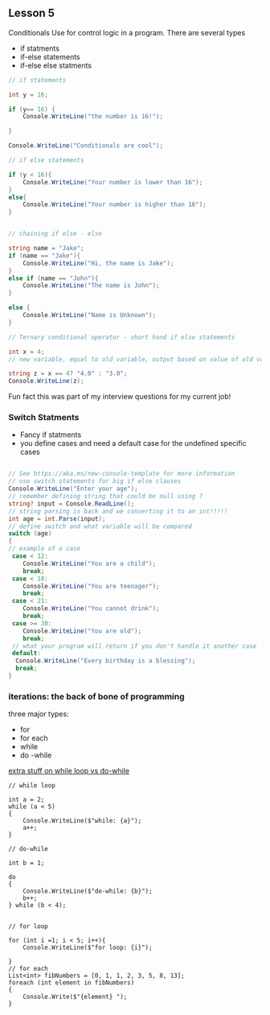 ## Lesson 5

Conditionals
Use for control logic in a program. There are several types
* if statments
* if-else statements
* if-else else statments
```c# 
// if statements

int y = 16;

if (y== 16) {
    Console.WriteLine("the number is 16!");

}

Console.WriteLine("Conditionals are cool");
```
```C#
// if else statements

if (y < 16){
    Console.WriteLine("Your number is lower than 16");
}
else{
    Console.WriteLine("Your number is higher than 16");
}

```
```c#

// chaining if else - else

string name = "Jake";
if (name == "Jake"){
    Console.WriteLine("Hi, the name is Jake");
}
else if (name == "John"){
    Console.WriteLine("The name is John");
}

else {
    Console.WriteLine("Name is Unknown");
}

```
```C#
// Ternary conditional operator - short hand if else statements

int x = 4;
// new variable, equal to old variable, output based on value of old variable

string z = x == 4? "4.0" : "3.0";
Console.WriteLine(z);
```
Fun fact this was part of my interview questions for my current job!


### Switch Statments

* Fancy if statments
* you define cases and need a default case for the undefined specific cases

```c#

// See https://aka.ms/new-console-template for more information
// use switch statements for big if else clauses
Console.WriteLine("Enter your age");
// remember defining string that could be null using ? 
string? input = Console.ReadLine();
// string parsing is back and we converting it to an int!!!!!
int age = int.Parse(input);
// define switch and what variable will be compared
switch (age)
{
// example of a case
 case < 12:
    Console.WriteLine("You are a child");
    break;
 case < 18:
    Console.WriteLine("You are teenager");
    break;
 case < 21:
    Console.WriteLine("You cannot drink");
    break;
 case >= 30:
    Console.WriteLine("You are old");
    break;
 // what your program will return if you don't handle it another case   
 default:
  Console.WriteLine("Every birthday is a blessing");
  break;
}
```

### iterations: the back of bone of programming

three major types:
* for
* for each
* while
* do -while

[extra stuff on while loop vs do-while](https://www.programiz.com/csharp-programming/do-while-loop)

```
// while loop

int a = 2;
while (a < 5)
{
    Console.WriteLine($"while: {a}");
    a++;
}

// do-while

int b = 1;

do
{
    Console.WriteLine($"do-while: {b}");
    b++;
} while (b < 4);


// for loop 

for (int i =1; i < 5; i++){
    Console.WriteLine($"for loop: {i}");
    
}
// for each
List<int> fibNumbers = [0, 1, 1, 2, 3, 5, 8, 13];
foreach (int element in fibNumbers)
{
    Console.Write($"{element} ");
}
